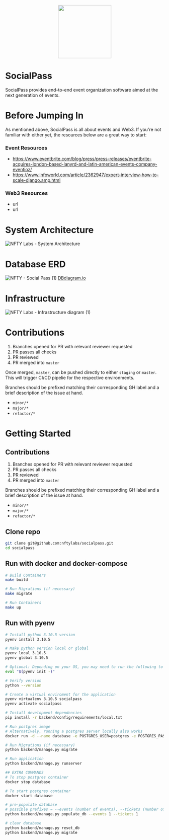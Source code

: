 <p align="center">
<img align="center" width="169" height="169" src="https://res.cloudinary.com/nfty-labs/image/upload/v1652735850/SocialPass-Icon_eanblz.svg"/>
</p>

# SocialPass
SocialPass provides end-to-end event organization software aimed at the next generation of events.


# Before Jumping In
As mentioned above, SocialPass is all about events and Web3. If you're not familiar with either yet, the resources below are a great way to start:

### Event Resources
- https://www.eventbrite.com/blog/press/press-releases/eventbrite-acquires-london-based-lanyrd-and-latin-american-events-company-eventioz/
- https://www.infoworld.com/article/2362947/expert-interview-how-to-scale-django.amp.html

### Web3 Resources
- url
- url

# System Architecture

![NFTY Labs - System Architecture](https://user-images.githubusercontent.com/5043263/190167231-c711b042-05bf-4fe6-8ca3-308ab73163d3.jpg)

# Database ERD

![NFTY - Social Pass (1)](https://user-images.githubusercontent.com/5043263/190185065-8f8eab59-72f4-4ea7-b27c-31ca8df0bd5e.png)
[DBdiagram.io](https://dbdiagram.io/d/630cf1010911f91ba5ec1101)

# Infrastructure

![NFTY Labs - Infrastructure diagram (1)](https://user-images.githubusercontent.com/5043263/190232728-6f39d60b-b8e0-4c74-9d94-2e38a41ad8e3.jpg)

# Contributions
1. Branches opened for PR with relevant reviewer requested
2. PR passes all checks
2. PR reviewed
3. PR merged into `master`

Once merged, `master`, can be pushed directly to either `staging` or `master`.
This will trigger CI/CD pipelie for the respective environments.

Branches should be prefixed matching their corresponding GH label and a brief description of the issue at hand.
- `minor/*`
- `major/*`
- `refactor/*`

# Getting Started
## Contributions
1. Branches opened for PR with relevant reviewer requested
2. PR passes all checks
2. PR reviewed
3. PR merged into `master`

Branches should be prefixed matching their corresponding GH label and a brief description of the issue at hand.
- `minor/*`
- `major/*`
- `refactor/*`

## Clone repo
```bash
git clone git@github.com:nftylabs/socialpass.git
cd socialpass
```

## Run with docker and docker-compose
```bash
# Build Containers
make build

# Run Migrations (if necessary)
make migrate

# Run Containers
make up
```

## Run with pyenv
```bash
# Install python 3.10.5 version
pyenv install 3.10.5

# Make python version local or global
pyenv local 3.10.5
pyenv global 3.10.5

# Optional: Depending on your OS, you may need to run the following to activate pyenv
eval "$(pyenv init -)"

# Verify version
python --version

# Create a virtual enviroment for the application
pyenv virtualenv 3.10.5 socialpass
pyenv activate socialpass

# Install development dependencies
pip install -r backend/config/requirements/local.txt

# Run postgres image
# Alternatively, running a postgres server locally also works
docker run -d --name database -e POSTGRES_USER=postgres -e POSTGRES_PASSWORD=postgres -p 5432:5432 -v /data:/var/lib/postgresql/data postgres

# Run Migrations (if necessary)
python backend/manage.py migrate

# Run application
python backend/manage.py runserver


```

```bash
## EXTRA COMMANDS
# To stop postgres container
docker stop database

# To start postgres container
docker start database

# pre-populate database
# possible prefixes = --events (number of events), --tickets (number of tickets) and --user-default (create or not dummy user)
python backend/manage.py populate_db --events 1 --tickets 1

# clear database
python backend/manage.py reset_db
python backend/manage.py migrate

```
